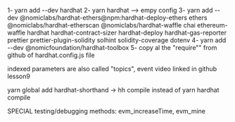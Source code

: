 1- yarn add --dev hardhat
2- yarn hardhat --> empy config
3- yarn add --dev @nomiclabs/hardhat-ethers@npm:hardhat-deploy-ethers ethers @nomiclabs/hardhat-etherscan @nomiclabs/hardhat-waffle chai ethereum-waffle hardhat hardhat-contract-sizer hardhat-deploy hardhat-gas-reporter prettier prettier-plugin-solidity solhint solidity-coverage dotenv
4- yarn add --dev @nomicfoundation/hardhat-toolbox
5- copy al the "require"" from github of hardhat.config.js file

indexed parameters are also called "topics", event video linked in github lesson9

yarn global add hardhat-shorthand  -> hh compile instead of yarn hardhat compile

SPECIAL testing/debugging methods: evm_increaseTime, evm_mine

